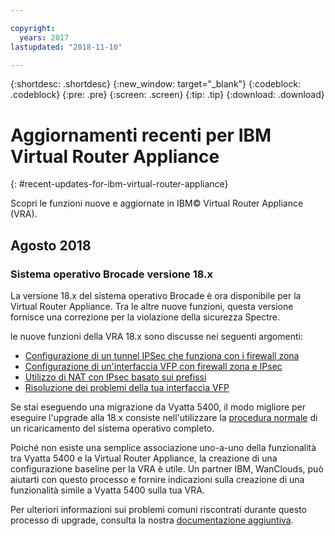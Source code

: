 ```yaml
---

copyright:
  years: 2017
lastupdated: "2018-11-10"

---
```


{:shortdesc: .shortdesc}
{:new_window: target="_blank"}
{:codeblock: .codeblock}
{:pre: .pre}
{:screen: .screen}
{:tip: .tip}
{:download: .download}


# Aggiornamenti recenti per IBM Virtual Router Appliance
{: #recent-updates-for-ibm-virtual-router-appliance}

Scopri le funzioni nuove e aggiornate in IBM© Virtual Router Appliance (VRA).

## Agosto 2018
### Sistema operativo Brocade versione 18.x
La versione 18.x del sistema operativo Brocade è ora disponibile per la Virtual Router Appliance. Tra le altre nuove funzioni, questa versione fornisce una correzione per la violazione della sicurezza Spectre. 

le nuove funzioni della VRA 18.x sono discusse nei seguenti argomenti:

* [Configurazione di un tunnel IPSec che funziona con i firewall zona](/docs/infrastructure/virtual-router-appliance?topic=virtual-router-appliance-setting-up-an-ipsec-tunnel-that-works-with-zone-firewalls)
* [Configurazione di un'interfaccia VFP con firewall zona e IPsec](/docs/infrastructure/virtual-router-appliance?topic=virtual-router-appliance-configuring-a-vfp-interface-with-ipsec-and-zone-firewalls)
* [Utilizzo di NAT con IPsec basato sui prefissi](/docs/infrastructure/virtual-router-appliance?topic=virtual-router-appliance-using-nat-with-prefix-based-ipsec)
* [Risoluzione dei problemi della tua interfaccia VFP](/docs/infrastructure/virtual-router-appliance?topic=virtual-router-appliance-troubleshooting-your-vfp-interface)

Se stai eseguendo una migrazione da Vyatta 5400, il modo migliore per eseguire l'upgrade alla 18.x consiste nell'utilizzare la [procedura normale](/docs/infrastructure/virtual-router-appliance?topic=virtual-router-appliance-upgrading-the-os) di un ricaricamento del sistema operativo completo.

Poiché non esiste una semplice associazione uno-a-uno della funzionalità tra Vyatta 5400 e la Virtual Router Appliance, la creazione di una configurazione baseline per la VRA è utile. Un partner IBM, WanClouds, può aiutarti con questo processo e fornire indicazioni sulla creazione di una funzionalità simile a Vyatta 5400 sulla tua VRA.

Per ulteriori informazioni sui problemi comuni riscontrati durante questo processo di upgrade, consulta la nostra [documentazione aggiuntiva](/docs/infrastructure/virtual-router-appliance?topic=virtual-router-appliance-vyatta-5400-common-migration-issues).


